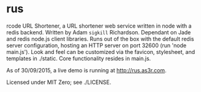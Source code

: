 # rus
rcode URL Shortener, a URL shortener web service written in node with a redis backend.
Written by Adam `sigkill` Richardson.
Dependant on Jade and redis node.js client libraries.
Runs out of the box with the default redis server configuration, hosting an HTTP server on port 32600 (run 'node main.js').
Look and feel can be customized via the favicon, stylesheet, and templates in ./static.
Core functionality resides in main.js.

As of 30/09/2015, a live demo is running at http://rus.as3r.com.

Licensed under MIT Zero; see ./LICENSE.
